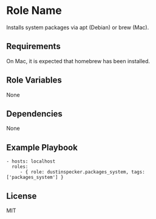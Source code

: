Role Name
=========

Installs system packages via apt (Debian) or brew (Mac).

Requirements
------------

On Mac, it is expected that homebrew has been installed.

Role Variables
--------------

None

Dependencies
------------

None

Example Playbook
----------------

    - hosts: localhost
      roles:
         - { role: dustinspecker.packages_system, tags: ['packages_system'] }

License
-------

MIT
